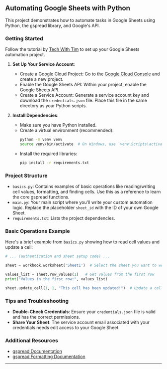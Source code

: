 ## Automating Google Sheets with Python

This project demonstrates how to automate tasks in Google Sheets using Python, the gspread library, and Google's API.

### Getting Started

Follow the tutorial by [Tech With Tim](https://www.youtube.com/watch?v=zCEJurLGFRk&ab_channel=TechWithTim) to set up your Google Sheets automation project.

1. **Set Up Your Service Account**:
   - Create a Google Cloud Project: Go to the [Google Cloud Console](https://console.cloud.google.com/) and create a new project.
   - Enable the Google Sheets API: Within your project, enable the Google Sheets API.
   - Create a Service Account: Generate a service account key and download the `credentials.json` file. Place this file in the same directory as your Python scripts.

2. **Install Dependencies**:
   - Make sure you have Python installed.
   - Create a virtual environment (recommended):
     ```bash
     python -m venv venv
     source venv/bin/activate  # On Windows, use `venv\Scripts\activate`
     ```
   - Install the required libraries:
     ```bash
     pip install -r requirements.txt
     ```

### Project Structure

- `basics.py`: Contains examples of basic operations like reading/writing cell values, formatting, and finding cells. Use this as a reference to learn the core gspread functions.
- `main.py`: Your main script where you'll write your custom automation logic. Replace the placeholder `sheet_id` with the ID of your own Google Sheet.
- `requirements.txt`: Lists the project dependencies.



### Basic Operations Example

Here's a brief example from `basics.py` showing how to read cell values and update a cell:

```python
# ... (authentication and sheet setup code) ...

sheet = workbook.worksheet('Sheet1')  # Select the sheet you want to work with

values_list = sheet.row_values(1)   # Get values from the first row
print("Values in the first row:", values_list)

sheet.update_cell(1, 1, "This cell has been updated!")  # Update a cell's value
```

### Tips and Troubleshooting

- **Double-Check Credentials**: Ensure your `credentials.json` file is valid and has the correct permissions.
- **Share Your Sheet**: The service account email associated with your credentials needs edit access to your Google Sheet.

### Additional Resources

- [gspread Documentation](https://gspread.readthedocs.io/en/latest/)
- [gspread Formatting Documentation](https://github.com/robin900/gspread-formatting)
---
